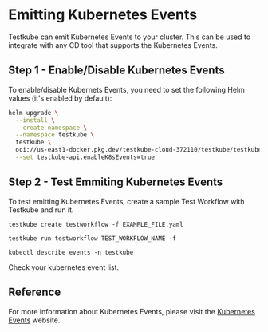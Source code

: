# Emitting Kubernetes Events

Testkube can emit Kubernetes Events to your cluster. This can be used to integrate with any CD tool that supports the Kubernetes Events.

## Step 1 - Enable/Disable Kubernetes Events

To enable/disable Kubernets Events, you need to set the following Helm
values (it's enabled by default):

```sh
helm upgrade \
  --install \
  --create-namespace \
  --namespace testkube \
  testkube \
  oci://us-east1-docker.pkg.dev/testkube-cloud-372110/testkube/testkube --version <version> \
  --set testkube-api.enableK8sEvents=true
```

## Step 2 - Test Emmiting Kubernetes Events

To test emitting Kubernetes Events, create a sample Test Workflow with Testkube and run it.

```
testkube create testworkflow -f EXAMPLE_FILE.yaml

testkube run testworkflow TEST_WORKFLOW_NAME -f

kubectl describe events -n testkube
```

Check your kubernetes event list.

<!-- An event like the following should have been emmitted: 

```yaml
Name:             testkube-event-0b54d591-f496-4980-bd69-ab6d093617e2
Namespace:        testkube
Labels:           executor=curl-executor
                  test-type=curl-test
Annotations:      <none>
Action:           started
API Version:      v1
Event Time:       2024-05-14T10:12:11.284683Z
First Timestamp:  2024-05-14T10:12:11Z
Involved Object:
  API Version:   tests.testkube.io/v3
  Kind:          Test
  Name:          test-k8sevents
  Namespace:     testkube
Kind:            Event
Last Timestamp:  2024-05-14T10:12:11Z
Message:         executionId=664338fb75921694f0a3222e
Metadata:
  Creation Timestamp:  2024-05-14T10:12:11Z
  Resource Version:    76609
  UID:                 9e5fac33-b958-42d6-bebc-45cd024a9ecc
Reason:                start-test
Reporting Component:   testkkube.io/services
Reporting Instance:    testkkube.io/services/testkube-api-server
Source:
Type:    Normal
Events:  <none>
```
Commented as this will require update. -->

## Reference

For more information about Kubernetes Events, please visit the [Kubernetes Events](https://kubernetes.io/docs/reference/kubernetes-api/cluster-resources/event-v1/) website.
